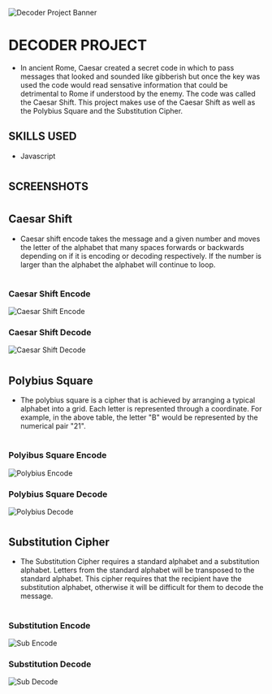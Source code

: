 ![Decoder Project Banner](https://user-images.githubusercontent.com/79054830/137152333-97848bca-9ff0-4887-913b-0a328f19f1c3.jpeg)
#
# DECODER PROJECT
- In ancient Rome, Caesar created a secret code in which to pass messages that looked and sounded like gibberish but once the key was used the code would read
sensative information that could be detrimental to Rome if understood by the enemy. The code was called the Caesar Shift. This project makes use of the Caesar 
Shift as well as the Polybius Square and the Substitution Cipher.

## SKILLS USED
* Javascript

#
## SCREENSHOTS

#
## Caesar Shift
* Caesar shift encode takes the message and a given number and moves the letter of the alphabet that many spaces forwards or backwards depending on if it is encoding or decoding respectively. If the number is larger than the alphabet the alphabet will continue to loop.

#
### Caesar Shift Encode
![Caesar Shift Encode](https://user-images.githubusercontent.com/79054830/137157576-925752fe-aced-4993-bc88-12a468032026.png)

### Caesar Shift Decode
![Caesar Shift Decode](https://user-images.githubusercontent.com/79054830/137158014-ddfc9015-2744-467a-a3a4-d73d206af5a4.png)

#
## Polybius Square
* The polybius square is a cipher that is achieved by arranging a typical alphabet into a grid. Each letter is represented through a coordinate. For example, in the above table, the letter "B" would be represented by the numerical pair "21".

#
### Polyibus Square Encode
![Polybius Encode](https://user-images.githubusercontent.com/79054830/137158516-0a748a9a-b15c-4ebc-9c4d-c7b9418a9028.png)

### Polybius Square Decode 
![Polybius Decode](https://user-images.githubusercontent.com/79054830/137159002-a8fcab5d-b728-4826-8d9a-838d1984c85c.png)

#
## Substitution Cipher
* The Substitution Cipher requires a standard alphabet and a substitution alphabet. Letters from the standard alphabet will be transposed to the standard alphabet. This cipher requires that the recipient have the substitution alphabet, otherwise it will be difficult for them to decode the message.

#
### Substitution Encode 
![Sub Encode](https://user-images.githubusercontent.com/79054830/137159726-a517ef5b-0214-418d-9a1d-478d37aadc5c.png)

### Substitution Decode 
![Sub Decode](https://user-images.githubusercontent.com/79054830/137159928-f573bf72-95e5-43fb-95ea-1164fb704877.png)
